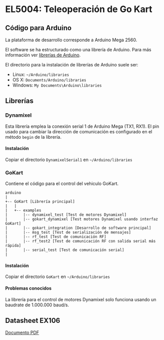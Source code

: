 # EL5004: Teleoperación de Go Kart

## Código para Arduino

La plataforma de desarrollo corresponde a Arduino Mega 2560.

El software se ha estructurado como una librería de Arduino. Para más información ver [librerías de Arduino]( https://www.arduino.cc/en/Guide/Libraries).

El directorio para la instalación de librerías de Arduino suele ser:
* Linux: `~/Arduino/libraries`
* OS X: `Documents/Arduino/libraries`
* Windows: `My Documents\Arduino\libraries`

## Librerías

### Dynamixel

Esta librería emplea la conexión serial 1 de Arduino Mega (TX1, RX1). El pin usado para cambiar la dirección de comunicación es configurado en el método `begin` de la librería. 

#### Instalación

Copiar el directorio `DynamixelSerial1` en `~/Arduino/libraries`

### GoKart

Contiene el código para el control del vehiculo GoKart.

```
arduino
|
+-- GoKart [Librería principal]
|   |
|   +-- examples
|       |-- dynamixel_test [Test de motores Dynamixel]
|       |-- gokart_dynamixel [Test motores Dynamixel usando interfaz GoKart]
|       |-- gokart_integration [Desarrollo de software principal]
|       |-- msg_test [Test de serialización de mensajes]
|       |-- rf_test [Test de comunicación RF]
|       |-- rf_test2 [Test de comunicación RF con salida serial más rápida]
|       |-- serial_test [Test de comunicación serial]
|
```
#### Instalación

Copiar el directorio `GoKart` en `~/Arduino/libraries`


#### Problemas conocidos

La librería para el control de motores Dynamixel solo funciona usando un baudrate de 1.000.000 baud/s.

## Datasheet EX106

[Documento PDF](http://www.hizook.com/files/users/3/EX-106_Robotis_Dynamixel_Servo_UserGuide.pdf)

